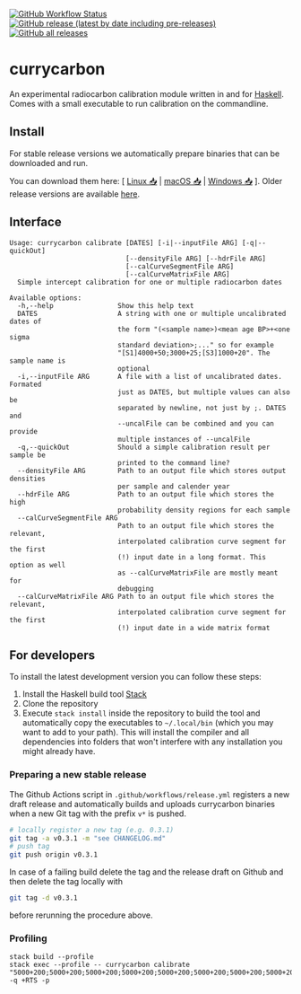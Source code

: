 [![GitHub Workflow Status](https://github.com/nevrome/currycarbon/actions/workflows/normalCheck.yml/badge.svg)](https://github.com/nevrome/currycarbon/actions/workflows/normalCheck.yml)
[![GitHub release (latest by date including pre-releases)](https://img.shields.io/github/v/release/nevrome/currycarbon?include_prereleases) 
![GitHub all releases](https://img.shields.io/github/downloads/nevrome/currycarbon/total)](https://github.com/nevrome/currycarbon/releases)

# currycarbon

An experimental radiocarbon calibration module written in and for [Haskell](https://www.haskell.org/). Comes with a small executable to run calibration on the commandline.

## Install

For stable release versions we automatically prepare binaries that can be downloaded and run.

You can download them here: [ [Linux 📥](https://github.com/nevrome/currycarbon/releases/latest/download/currycarbon-Linux) | [macOS 📥](https://github.com/nevrome/currycarbon/releases/latest/download/currycarbon-macOS) | [Windows 📥](https://github.com/nevrome/currycarbon/releases/latest/download/currycarbon-Windows.exe) ]. Older release versions are available [here](https://github.com/nevrome/currycarbon/releases).

## Interface

```
Usage: currycarbon calibrate [DATES] [-i|--inputFile ARG] [-q|--quickOut] 
                             [--densityFile ARG] [--hdrFile ARG] 
                             [--calCurveSegmentFile ARG] 
                             [--calCurveMatrixFile ARG]
  Simple intercept calibration for one or multiple radiocarbon dates

Available options:
  -h,--help                Show this help text
  DATES                    A string with one or multiple uncalibrated dates of
                           the form "(<sample name>)<mean age BP>+<one sigma
                           standard deviation>;..." so for example
                           "[S1]4000+50;3000+25;[S3]1000+20". The sample name is
                           optional
  -i,--inputFile ARG       A file with a list of uncalibrated dates. Formated
                           just as DATES, but multiple values can also be
                           separated by newline, not just by ;. DATES and
                           --uncalFile can be combined and you can provide
                           multiple instances of --uncalFile
  -q,--quickOut            Should a simple calibration result per sample be
                           printed to the command line?
  --densityFile ARG        Path to an output file which stores output densities
                           per sample and calender year
  --hdrFile ARG            Path to an output file which stores the high
                           probability density regions for each sample
  --calCurveSegmentFile ARG
                           Path to an output file which stores the relevant,
                           interpolated calibration curve segment for the first
                           (!) input date in a long format. This option as well
                           as --calCurveMatrixFile are mostly meant for
                           debugging
  --calCurveMatrixFile ARG Path to an output file which stores the relevant,
                           interpolated calibration curve segment for the first
                           (!) input date in a wide matrix format
```

## For developers

To install the latest development version you can follow these steps:

1. Install the Haskell build tool [Stack](https://docs.haskellstack.org/en/stable/README/)
2. Clone the repository
3. Execute `stack install` inside the repository to build the tool and automatically copy the executables to `~/.local/bin` (which you may want to add to your path). This will install the compiler and all dependencies into folders that won't interfere with any installation you might already have.

### Preparing a new stable release

The Github Actions script in `.github/workflows/release.yml` registers a new draft release and automatically builds and uploads currycarbon binaries when a new Git tag with the prefix `v*` is pushed. 

```bash
# locally register a new tag (e.g. 0.3.1)
git tag -a v0.3.1 -m "see CHANGELOG.md"
# push tag
git push origin v0.3.1
```

In case of a failing build delete the tag and the release draft on Github and then delete the tag locally with

```bash
git tag -d v0.3.1
```

before rerunning the procedure above.

### Profiling

```
stack build --profile
stack exec --profile -- currycarbon calibrate "5000+200;5000+200;5000+200;5000+200;5000+200;5000+200;5000+200;5000+200" -q +RTS -p
```
